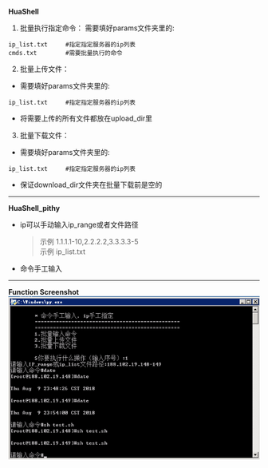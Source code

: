 **HuaShell**  
1. 批量执行指定命令：
需要填好params文件夹里的:  
```
ip_list.txt  	#指定指定服务器的ip列表
cmds.txt    	#需要批量执行的命令
```
2. 批量上传文件：
* 需要填好params文件夹里的:
```
ip_list.txt  	#指定指定服务器的ip列表
```
* 将需要上传的所有文件都放在upload_dir里
3. 批量下载文件：  
* 需要填好params文件夹里的:
```
ip_list.txt  	#指定指定服务器的ip列表
```
* 保证download_dir文件夹在批量下载前是空的

---
**HuaShell_pithy**  

* ip可以手动输入ip_range或者文件路径  

    > 示例 1.1.1.1-10,2.2.2.2,3.3.3.3-5  
    > 示例 ip_list.txt  

* 命令手工输入

---
**Function Screenshot**  
![sec](docs/img/p1.png )  
